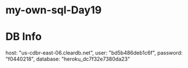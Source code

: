 # my-own-sql-Day19

# DB Info
host: "us-cdbr-east-06.cleardb.net",
user: "bd5b486deb1c6f",
password: "f0440218",
database: "heroku_dc7f32e7380da23"